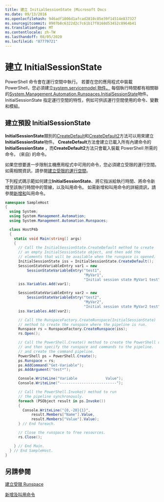 ```yaml
---
title: 建立 InitialSessionState |Microsoft Docs
ms.date: 09/13/2016
ms.openlocfilehash: 946adf1006d1afcad2810c85e39f14514e837327
ms.sourcegitcommit: 0907b8c6322d2c7c61b17f8168d53452c8964b41
ms.translationtype: MT
ms.contentlocale: zh-TW
ms.lasthandoff: 08/05/2020
ms.locfileid: "87779721"
---
```

# <a name="creating-an-initialsessionstate"></a>建立 InitialSessionState

PowerShell 命令會在運行空間中執行。
若要在您的應用程式中裝載 PowerShell，您必須建立[system.servicemodel 物件。](/dotnet/api/System.Management.Automation.Runspaces.Runspace)
每個執行時間都有相關聯的[System.Management.Automation.Runspaces.InitialSessionState](/dotnet/api/System.Management.Automation.Runspaces.InitialSessionState)物件。
InitialSessionState 指定運行空間的特性，例如可供該運行空間使用的命令、變數和模組。

## <a name="create-a-default-initialsessionstate"></a>建立預設 InitialSessionState

**InitialSessionState**類別的[CreateDefault](/dotnet/api/System.Management.Automation.Runspaces.InitialSessionState.CreateDefault)和[CreateDefault2](/dotnet/api/System.Management.Automation.Runspaces.InitialSessionState.CreateDefault2)方法可以用來建立**InitialSessionState**物件。
**CreateDefault**方法會建立已載入所有內建命令的**InitialSessionState** ，而**CreateDefault2**方法只會載入裝載 PowerShell 所需的命令， (來自) 的命令。

如果您想要進一步限制主機應用程式中可用的命令，您必須建立受限的運行空間。
如需相關資訊，請參閱[建立受限的運行空間](creating-a-constrained-runspace.md)。

下列程式碼示範如何建立**InitialSessionState**、將它指派給執行時間、將命令新增至該執行時間中的管線，以及叫用命令。
如需新增和叫用命令的詳細資訊，請參閱[新增和](adding-and-invoking-commands.md)叫用命令。

```csharp
namespace SampleHost
{
  using System;
  using System.Management.Automation;
  using System.Management.Automation.Runspaces;

  class HostP4b
  {
    static void Main(string[] args)
    {
      // Call the InitialSessionState.CreateDefault method to create
      // an empty InitialSessionState object, and then add the
      // elements that will be available when the runspace is opened.
      InitialSessionState iss = InitialSessionState.CreateDefault();
      SessionStateVariableEntry var1 = new
          SessionStateVariableEntry("test1",
                                    "MyVar1",
                                    "Initial session state MyVar1 test");
      iss.Variables.Add(var1);

      SessionStateVariableEntry var2 = new
          SessionStateVariableEntry("test2",
                                    "MyVar2",
                                    "Initial session state MyVar2 test");
      iss.Variables.Add(var2);

      // Call the RunspaceFactory.CreateRunspace(InitialSessionState)
      // method to create the runspace where the pipeline is run.
      Runspace rs = RunspaceFactory.CreateRunspace(iss);
      rs.Open();

      // Call the PowerShell.Create() method to create the PowerShell object,
      // and then specify the runspace and commands to the pipeline.
      // and create the command pipeline.
      PowerShell ps = PowerShell.Create();
      ps.Runspace = rs;
      ps.AddCommand("Get-Variable");
      ps.AddArgument("test*");

      Console.WriteLine("Variable             Value");
      Console.WriteLine("--------------------------");

      // Call the PowerShell.Invoke() method to run
      // the pipeline synchronously.
      foreach (PSObject result in ps.Invoke())
      {
        Console.WriteLine("{0,-20}{1}",
            result.Members["Name"].Value,
            result.Members["Value"].Value);
      } // End foreach.

      // Close the runspace to free resources.
      rs.Close();

    } // End Main.
  } // End SampleHost.
}
```

## <a name="see-also"></a>另請參閱

[建立受限 Runspace](creating-a-constrained-runspace.md)

[新增及叫用命令](adding-and-invoking-commands.md)
